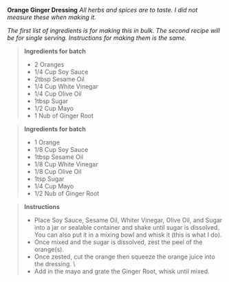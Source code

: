 **Orange Ginger Dressing**
*All herbs and spices are to taste. I did not measure these when making it.*

*The first list of ingredients is for making this in bulk. The second recipe will be for single serving. Instructions for making them is the same.*

> **Ingredients for batch** 
> - 2 Oranges
> - 1/4 Cup Soy Sauce
> - 2tbsp Sesame Oil
> - 1/4 Cup White Vinegar
> - 1/4 Cup Olive Oil
> - 1tbsp Sugar
> - 1/2 Cup Mayo
> - 1 Nub of Ginger Root

> **Ingredients for batch** 
> - 1 Orange
> - 1/8 Cup Soy Sauce
> - 1tbsp Sesame Oil
> - 1/8 Cup White Vinegar
> - 1/8 Cup Olive Oil
> - 1tsp Sugar
> - 1/4 Cup Mayo
> - 1/2 Nub of Ginger Root

> **Instructions** 
> - Place Soy Sauce, Sesame Oil, Whiter Vinegar, Olive Oil, and Sugar into a jar or sealable container and shake until sugar is dissolved. You can also put it in a mixing bowl and whisk it (this is what I do).
> - Once mixed and the sugar is dissolved, zest the peel of the orange(s). 
> - Once zested, cut the orange then squeeze the orange juice into the dressing. \
> - Add in the mayo and grate the Ginger Root, whisk until mixed.
